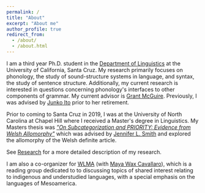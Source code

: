 ```yaml
---
permalink: /
title: "About"
excerpt: "About me"
author_profile: true
redirect_from: 
  - /about/
  - /about.html
---
```


I am a third year Ph.D. student in the [Department of Linguistics](https://linguistics.ucsc.edu/) at the University of California, Santa Cruz. My research primarily focuses on phonology, the study of sound-structure systems in language, and syntax, the study of sentence structure. Additionally, my current research is interested in questions concerning phonology's interfaces to other components of grammar. My current advisor is [Grant McGuire](https://people.ucsc.edu/~gmcguir1/). Previously, I was advised by [Junko Ito](https://people.ucsc.edu/~ito/index.html) prior to her retirement. 

Prior to coming to Santa Cruz in 2019, I was at the University of North Carolina at Chapel Hill where I received a Master's degree in Linguistics. My Masters thesis was *["On Subcategorization and PRIORITY: Evidence from Welsh Allomorphy"](https://doi.org/10.17615/td9g-v269)* which was advised by [Jennifer L. Smith](https://users.castle.unc.edu/~jlsmith/) and explored the allomorphy of the Welsh definite article.

 See [Research](/research/) for a more detailed description of my research.

 I am also a co-organizer for [WLMA](https://wlma.ucsc.edu/) (with [Maya Wax Cavallaro](https://waxcavallaro.sites.ucsc.edu/)), which is a reading group dedicated to to discussing topics of shared interest relating to indigenous and understudied languages, with a special emphasis on the languages of Mesoamerica.  
